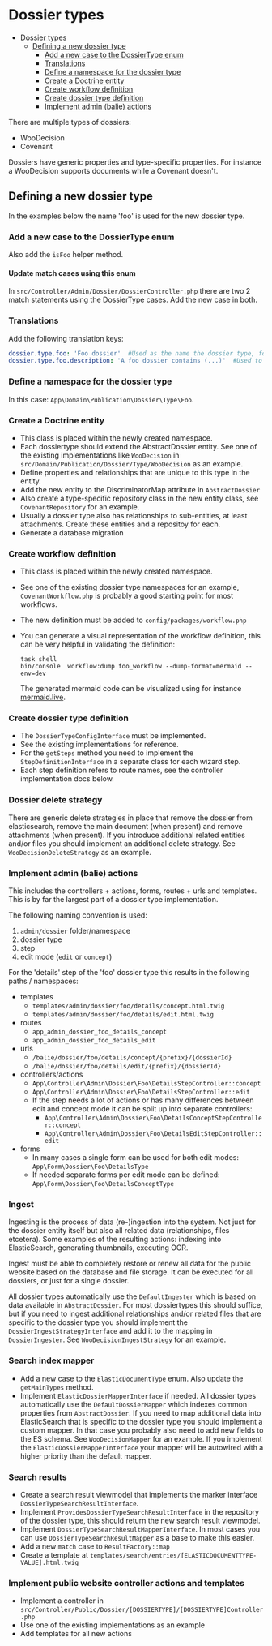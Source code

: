 # Dossier types

<!-- TOC -->
- [Dossier types](#dossier-types)
  - [Defining a new dossier type](#defining-a-new-dossier-type)
    - [Add a new case to the DossierType enum](#add-a-new-case-to-the-dossiertype-enum)
    - [Translations](#translations)
    - [Define a namespace for the dossier type](#define-a-namespace-for-the-dossier-type)
    - [Create a Doctrine entity](#create-a-doctrine-entity)
    - [Create workflow definition](#create-workflow-definition)
    - [Create dossier type definition](#create-dossier-type-definition)
    - [Implement admin (balie) actions](#implement-admin-balie-actions)
<!-- TOC -->

There are multiple types of dossiers:

- WooDecision
- Covenant

Dossiers have generic properties and type-specific properties. For instance a WooDecision supports documents while a Covenant doesn't.

## Defining a new dossier type

In the examples below the name 'foo' is used for the new dossier type.

### Add a new case to the DossierType enum

Also add the ```isFoo``` helper method.

#### Update match cases using this enum

In ```src/Controller/Admin/Dossier/DossierController.php``` there are two 2 match statements using the DossierType cases.
Add the new case in both.

### Translations

Add the following translation keys:

```yaml
dossier.type.foo: 'Foo dossier'  #Used as the name the dossier type, for instance in the admin dossier overview
dossier.type.foo.description: 'A foo dossier contains (...)'  #Used to describe the type of the entity in more detail
```

### Define a namespace for the dossier type

In this case: `App\Domain\Publication\Dossier\Type\Foo`.

### Create a Doctrine entity

- This class is placed within the newly created namespace.
- Each dossiertype should extend the AbstractDossier entity. See one of the existing implementations like ```WooDecision``` in ```src/Domain/Publication/Dossier/Type/WooDecision``` as an example.
- Define properties and relationships that are unique to this type in the entity.
- Add the new entity to the DiscriminatorMap attribute in ```AbstractDossier```
- Also create a type-specific repository class in the new entity class, see ```CovenantRepository``` for an example.
- Usually a dossier type also has relationships to sub-entities, at least attachments. Create these entities and a repositoy for each.
- Generate a database migration

### Create workflow definition

- This class is placed within the newly created namespace.
- See one of the existing dossier type namespaces for an example, `CovenantWorkflow.php` is probably a good starting point for most workflows.
- The new definition must be added to `config/packages/workflow.php`
- You can generate a visual representation of the workflow definition, this can be very helpful in validating the definition:

  ```shell
  task shell
  bin/console  workflow:dump foo_workflow --dump-format=mermaid --env=dev
  ```
  
  The generated mermaid code can be visualized using for instance [mermaid.live](https://mermaid.live/).

### Create dossier type definition

- The `DossierTypeConfigInterface` must be implemented.
- See the existing implementations for reference.
- For the `getSteps` method you need to implement the `StepDefinitionInterface` in a separate class for each wizard step.
- Each step definition refers to route names, see the controller implementation docs below.

### Dossier delete strategy

There are generic delete strategies in place that remove the dossier from elasticsearch, remove the main document (when present) and remove attachments (when present).
If you introduce additional related entities and/or files you should implement an additional delete strategy. See ``WooDecisionDeleteStrategy`` as an example.

### Implement admin (balie) actions

This includes the controllers + actions, forms, routes + urls and templates. This is by far the largest part of a dossier type implementation.

The following naming convention is used:

1. `admin/dossier` folder/namespace
2. dossier type
3. step
4. edit mode (`edit` or `concept`)

For the 'details' step of the 'foo' dossier type this results in the following paths / namespaces:

- templates
  - `templates/admin/dossier/foo/details/concept.html.twig`
  - `templates/admin/dossier/foo/details/edit.html.twig`
- routes
  - `app_admin_dossier_foo_details_concept`
  - `app_admin_dossier_foo_details_edit`
- urls
  - `/balie/dossier/foo/details/concept/{prefix}/{dossierId}`
  - `/balie/dossier/foo/details/edit/{prefix}/{dossierId}`
- controllers/actions
  - `App\Controller\Admin\Dossier\Foo\DetailsStepController::concept`
  - `App\Controller\Admin\Dossier\Foo\DetailsStepController::edit`
  - If the step needs a lot of actions or has many differences between edit and concept mode it can be split up into separate controllers:
    - `App\Controller\Admin\Dossier\Foo\DetailsConceptStepController::concept`
    - `App\Controller\Admin\Dossier\Foo\DetailsEditStepController::edit`
- forms
  - In many cases a single form can be used for both edit modes: `App\Form\Dossier\Foo\DetailsType`
  - If needed separate forms per edit mode can be defined: `App\Form\Dossier\Foo\DetailsConceptType`

### Ingest

Ingesting is the process of data (re-)ingestion into the system.
Not just for the dossier entity itself but also all related data (relationships, files etcetera).
Some examples of the resulting actions: indexing into ElasticSearch, generating thumbnails, executing OCR.

Ingest must be able to completely restore or renew all data for the public website based on the database and file storage.
It can be executed for all dossiers, or just for a single dossier.

All dossier types automatically use the ``DefaultIngester`` which is based on data available in ``AbstractDossier``.
For most dossiertypes this should suffice, but if you need to ingest additional relationships and/or related files that are specific to the dossier type you should implement the ``DossierIngestStrategyInterface`` and add it to the mapping in ``DossierIngester``.
See ``WooDecisionIngestStrategy`` for an example.

### Search index mapper

- Add a new case to the ``ElasticDocumentType`` enum. Also update the ``getMainTypes`` method.
- Implement ``ElasticDossierMapperInterface`` if needed. All dossier types automatically use the ``DefaultDossierMapper`` which indexes common properties from ``AbstractDossier``.
If you need to map additional data into ElasticSearch that is specific to the dossier type you should implement a custom mapper. In that case you probably also need to add new fields to the ES schema.
See ``WooDecisionMapper`` for an example. If you implement the ``ElasticDossierMapperInterface`` your mapper will be autowired with a higher priority than the default mapper.

### Search results

- Create a search result viewmodel that implements the marker interface ``DossierTypeSearchResultInterface``.
- Implement ``ProvidesDossierTypeSearchResultInterface`` in the repository of the dossier type, this should return the new search result viewmodel.
- Implement ``DossierTypeSearchResultMapperInterface``. In most cases you can use ``DossierTypeSearchResultMapper`` as a base to make this easier.
- Add a new ``match`` case to ``ResultFactory::map``
- Create a template at ``templates/search/entries/[ELASTICDOCUMENTTYPE-VALUE].html.twig``

### Implement public website controller actions and templates

- Implement a controller in ``src/Controller/Public/Dossier/[DOSSIERTYPE]/[DOSSIERTYPE]Controller.php``
- Use one of the existing implementations as an example
- Add templates for all new actions
